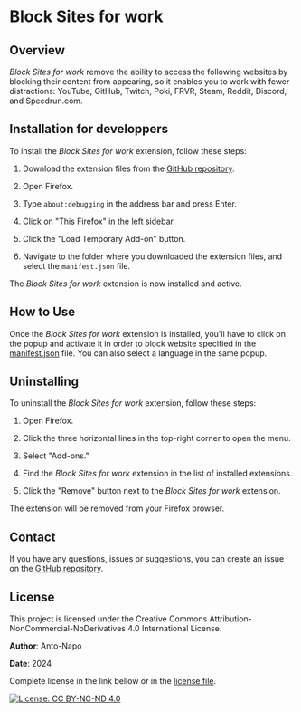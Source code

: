# Block Sites for work

## Overview
*Block Sites for work* remove the ability to access the following websites by blocking their content from appearing, so it enables you to work with fewer distractions: YouTube, GitHub, Twitch, Poki, FRVR, Steam, Reddit, Discord, and Speedrun.com.

## Installation for developpers
To install the *Block Sites for work* extension, follow these steps:

1. Download the extension files from the [GitHub repository](https://github.com/Anto-Napo/work-site-block-firefox).

2. Open Firefox.

3. Type `about:debugging` in the address bar and press Enter.

4. Click on "This Firefox" in the left sidebar.

5. Click the "Load Temporary Add-on" button.

6. Navigate to the folder where you downloaded the extension files, and select the `manifest.json` file.

The *Block Sites for work* extension is now installed and active.

## How to Use
Once the *Block Sites for work* extension is installed, you'll have to click on the popup and activate it in order to block website specified in the [manifest.json](manifest.json) file. You can also select a language in the same popup.

## Uninstalling
To uninstall the *Block Sites for work* extension, follow these steps:

1. Open Firefox.

2. Click the three horizontal lines in the top-right corner to open the menu.

3. Select "Add-ons."

4. Find the *Block Sites for work* extension in the list of installed extensions.

5. Click the "Remove" button next to the *Block Sites for work* extension.

The extension will be removed from your Firefox browser.

## Contact
If you have any questions, issues or suggestions, you can create an issue on the [GitHub repository](https://github.com/Anto-Napo/work-site-block-firefox/issues).

## License

This project is licensed under the Creative Commons Attribution-NonCommercial-NoDerivatives 4.0 International License. 

**Author**: Anto-Napo

**Date**: 2024

Complete license in the link bellow or in the [license file](LICENSE).

[![License: CC BY-NC-ND 4.0](https://img.shields.io/badge/License-CC%20BY--NC--ND%204.0-lightgrey.svg)](https://creativecommons.org/licenses/by-nc-nd/4.0/)
